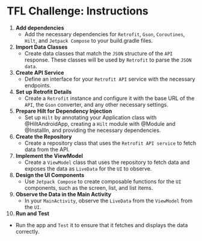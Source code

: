 # TFL Challenge: Instructions

1) **Add dependencies**
   - Add the necessary dependencies for `Retrofit`, `Gson`, `Coroutines`, `Hilt`, and `Jetpack Compose` to your build.gradle files.
2) **Import Data Classes**
   - Create data classes that match the `JSON` structure of the `API` response. These classes will be used by `Retrofit` to parse the `JSON data`.
3) **Create API Service**
   - Define an interface for your `Retrofit API` service with the necessary endpoints.
4) **Set up Retrofit Details**
   - Create a `Retrofit` instance and configure it with the base URL of the `API`, the `Gson` converter, and any other necessary settings.
5) **Prepare Hilt for Dependency Injection**
   - Set up `Hilt` by annotating your Application class with @HiltAndroidApp, creating a `Hilt` module with @Module and @InstallIn, and providing the necessary dependencies.
6) **Create the Repository**
   - Create a repository class that uses the `Retrofit API service` to fetch data from the API.
7) **Implement the ViewModel**
   - Create a `ViewModel` class that uses the repository to fetch data and exposes the data as `LiveData` for the `UI` to observe.
8) **Design the UI Components**
   - Use `Jetpack Compose` to create composable functions for the `UI` components, such as the screen, list, and list items.
9) **Observe the Data in the Main Activity**
   - In your `MainActivity`, observe the `LiveData` from the `ViewModel` from  the `UI`.
10) **Run and Test**
   - Run the app and `Test` it to ensure that it fetches and displays the data correctly.
